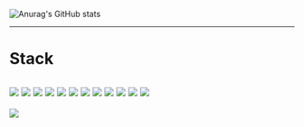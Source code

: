 ![Anurag's GitHub stats](https://github-readme-stats.vercel.app/api?username=jongHyeon0000&show_icons=true&theme=radical)

-----------------------------------------------------

# Stack

<img src="https://img.shields.io/badge/C++-00599C?&logo=cplusplus&logocolor=white"/></a>
<img src="https://img.shields.io/badge/Java-2F2625?&logo=coffeescript&logocolor=white"/></a>
<img src="https://img.shields.io/badge/JS-F7DF1E?&logo=javascript&logocolor=white"/></a>
<img src="https://img.shields.io/badge/Gradle-02303A?&logo=gradle&logocolor=white"/></a>
<img src="https://img.shields.io/badge/Bootstrap-7952B3?&logo=bootstrap&logocolor=white"/></a>
<img src="https://img.shields.io/badge/Spring Boot-6DB33F?&logo=springboot&logocolor=white"/></a>
<img src="https://img.shields.io/badge/MySQL-4479A1?&logo=mysql&logocolor=white"/></a>
<img src="https://img.shields.io/badge/MariaDB-003545?&logo=mariadb&logocolor=white"/></a>
<img src="https://img.shields.io/badge/HTML-E34F26?&logo=html5&logocolor=white"/></a>
<img src="https://img.shields.io/badge/CSS-1572B6?&logo=css3&logocolor=white"/></a>
<img src="https://img.shields.io/badge/React.js-61DAFB?&logo=reactquery&logocolor=white"/></a>
<img src="https://img.shields.io/badge/Docker-2496ED?&logo=docker&logocolor=white"/></a>
------------------------------------------------------

<a href="https://velog.io/@tamxt4047" target="_blank"><img src="https://img.shields.io/badge/TechBlog-20C997?&logo=velog&logoColor=white"/></a>
